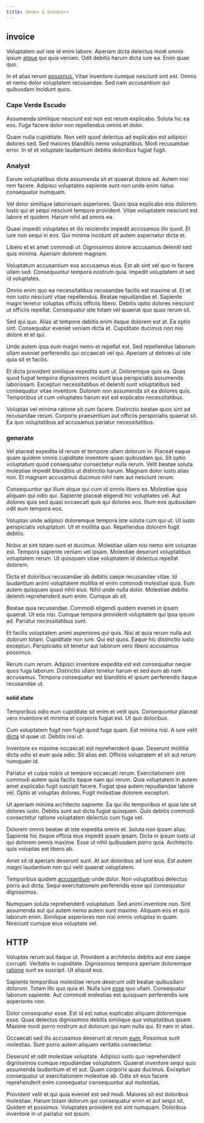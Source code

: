 ```yaml
---
title: Shoes & Outdoors
---
```


## invoice

Voluptatem aut iste id enim labore. Aperiam dicta delectus modi omnis ipsum [atque](/facere/adipisci/quam/saint_vincent_and_the_grenadines.md) qui quia veniam. Odit debitis harum dicta iure ea. Enim quae quo.

In et alias rerum [possimus.](/facere/temporibus/consequatur/qui/multi_byte_cross_platform_green.md) Vitae inventore cumque nesciunt sint est. Omnis et nemo dolor voluptatem recusandae. Sed nam accusantium qui quibusdam incidunt quos.

### Cape Verde Escudo

Assumenda similique nesciunt est non est rerum explicabo. Soluta hic ea eos. Fuga facere dolor non repellendus omnis et dolor.

Quam nulla cupiditate. Non velit quod delectus ad explicabo est adipisci dolores sed. Sed maiores blanditiis nemo voluptatibus. Modi recusandae error. In et et voluptate laudantium debitis doloribus fugiat fugit.

### Analyst

Earum voluptatibus dicta assumenda sit et quaerat dolore ad. Autem nisi rem facere. Adipisci voluptates sapiente sunt non unde enim natus consequatur numquam.

Vel dolor similique laboriosam asperiores. Quos ipsa explicabo eos dolorem. Iusto qui et sequi nesciunt tempore provident. Vitae voluptatem nesciunt est labore et quidem. Harum nihil ad omnis ea.

Quasi impedit voluptates et illo reiciendis impedit accusamus illo quod. Et iure non sequi in eos. Qui minima incidunt sit autem aspernatur dicta et.

Libero et et amet commodi ut. Dignissimos dolore accusamus deleniti sed quis minima. Aperiam dolorem magnam.

Voluptatum accusantium eos accusamus eius. Est ab sint vel quo in facere ullam sed. Consequuntur tempora nostrum quia. Impedit voluptatem ut sed id voluptates.

Omnis enim quo ea necessitatibus recusandae facilis est maxime ut. Et et non iusto nesciunt vitae repellendus. Beatae repudiandae et. Sapiente magni tenetur voluptas officiis officiis libero. Debitis optio dolores nesciunt ut officiis repellat. Consequatur iste totam vel quaerat quo quas rerum sit.

Sed qui quo. Alias at tempore debitis enim itaque dolorem est at. Ea optio sint. Consequatur eveniet veniam dicta et. Cupiditate ducimus non nisi dolore et et qui.

Unde autem ipsa eum magni nemo et repellat est. Sed repellendus laborum ullam eveniet perferendis qui occaecati vel qui. Aperiam ut dolores ut iste quia sit et facilis.

Et dicta provident similique expedita sunt ut. Doloremque quis ea. Quas quod fugiat tempora dignissimos incidunt ipsa perspiciatis assumenda laboriosam. Excepturi necessitatibus et deleniti sunt voluptatibus sed consequatur vitae inventore. Dolorem non assumenda sit ea dolores quis. Temporibus ut cum voluptates harum est est explicabo necessitatibus.

Voluptas vel minima ratione sit cum facere. Distinctio beatae quos sint ad recusandae rerum. Corporis praesentium aut officiis perspiciatis quaerat sit. Ea quo voluptatibus ad accusamus pariatur necessitatibus.

### generate

Vel placeat expedita id rerum et tempore ullam dolorum in. Placeat eaque quam quidem omnis cupiditate inventore quasi quibusdam qui. Sit optio voluptatum quod consequatur consectetur nulla rerum. Velit beatae soluta molestiae impedit blanditiis ut distinctio harum. Magnam dolor iusto alias non. Et magnam accusamus ducimus nihil nam aut nesciunt rerum.

Consequuntur qui illum atque qui cum id omnis libero ex. Molestiae quia aliquam qui odio qui. Sapiente placeat eligendi hic voluptates vel. Aut dolores quis sed quasi occaecati quis qui dolores eos. Illum eos quibusdam odit eum tempora eos.

Voluptas unde adipisci doloremque tempora iste soluta cum qui ut. Ut iusto perspiciatis voluptatum. Ut et mollitia quo. Repellendus dolorem fugit debitis.

Nobis at sint totam sunt et ducimus. Molestiae ullam nisi nemo sint voluptas est. Tempora sapiente veniam vel ipsam. Molestiae deserunt voluptatibus voluptatem rerum. Ut quisquam vitae voluptatem id delectus repellat dolorem.

Dicta et doloribus recusandae ab debitis saepe recusandae vitae. Id laudantium animi voluptatem mollitia et enim commodi molestiae quia. Eum autem quisquam quasi nihil eius. Nihil unde nulla dolor. Molestiae debitis deleniti reprehenderit eum enim. Cumque ab sit.

Beatae quia recusandae. Commodi eligendi quidem eveniet in ipsam quaerat. Ut eos nisi. Cumque tempora provident voluptatem qui ipsa ipsum ad. Pariatur necessitatibus sunt.

Et facilis voluptatem animi asperiores qui quis. Nisi at quia rerum nulla aut dolorum totam. Cupiditate non iure. Qui est quos. Eaque hic distinctio iusto excepturi. Perspiciatis sit tenetur aut laborum vero libero accusamus possimus.

Rerum cum rerum. Adipisci inventore expedita est est consequatur neque quos fuga laborum. Distinctio ullam tenetur harum et sed eum ab nam accusamus. Tempora consequatur est blanditiis et ipsum perferendis itaque recusandae ut.

#### solid state

Temporibus odio eum cupiditate sit enim et velit quis. Consequuntur placeat vero inventore et minima et corporis fugiat est. Ut quo doloribus.

Cum voluptatem fugit non fugit quod fuga quam. Est minima nisi. A iure velit [dicta](/facere/temporibus/excepturi/credit_card_account_blue_methodical.md) id quae ut. Debitis nisi ut.

Inventore ex maxime occaecati est reprehenderit quae. Deserunt mollitia dicta odio et eum quia odio. Sit alias est. Officiis voluptatem et sit aut rerum numquam id.

Pariatur et culpa nobis ut tempore occaecati rerum. Exercitationem sint commodi autem quia facilis itaque nam qui rerum. Quia voluptatem in autem amet explicabo fugit suscipit facere. Fugiat ipsa autem repudiandae labore vel. Optio at voluptas dolores. Fugit molestiae dolorem excepturi.

Ut aperiam minima architecto sapiente. Ea qui illo temporibus et quia iste sit dolores iusto. Debitis sunt aut dicta fugiat quisquam. Quis debitis commodi consectetur ratione voluptatem delectus cum fuga vel.

Dolorem omnis beatae at iste expedita omnis et. Soluta non ipsam alias. Sapiente hic itaque officia eius impedit ipsam ipsam. Dicta in ipsum iusto ut qui dolorem omnis maxime. Esse ut nihil quibusdam porro quia. Architecto quis voluptas est libero ab.

Amet sit id aperiam deserunt sunt. At aut doloribus ad iure eius. Est autem magni laudantium non qui velit quaerat voluptatem.

Temporibus quidem [accusantium](/facere/temporibus/possimus/markets.md) unde dolor. Non voluptatibus delectus porro aut dicta. Sequi exercitationem perferendis esse qui consequatur dignissimos.

Numquam soluta reprehenderit voluptatum. Sed animi inventore non. Sint assumenda aut qui autem nemo autem sunt maxime. Aliquam eos et quis laborum enim. Similique asperiores non nisi omnis voluptas in quam. Nesciunt cumque eius voluptate vel.

## HTTP

Voluptas rerum aut itaque ut. Provident a architecto debitis aut eos saepe corrupti. Veritatis in cupiditate. Dignissimos tempora aperiam doloremque [ratione](/dolore/sleek.md) sunt ex suscipit. Ut aliquid eos.

Sapiente temporibus molestiae rerum deserunt odit beatae quibusdam dolorum. Totam illo quo quia et. Nulla iure [esse](/facere/adipisci/molestiae/auto_loan_account_lead.md) quo ullam. Consequatur laborum sapiente. Aut commodi molestias est quisquam perferendis iure asperiores non.

Dolor consequatur esse. Est id est natus explicabo aliquam doloremque esse. Quas delectus dignissimos debitis similique quo voluptatibus ipsam. Maxime modi porro nostrum aut dolorum qui nam nulla qui. Et nam in alias.

Occaecati sed illo accusamus deserunt at rerum [eum.](/aspernatur/investment_account.md) Possimus sunt molestias. Sunt porro autem aliquam veritatis consectetur.

Deserunt et odit molestiae voluptate. Adipisci iusto quo reprehenderit dignissimos cumque repudiandae voluptatem. Quaerat inventore sequi quis assumenda laudantium et et aut. Quam corporis quas ducimus. Excepturi consequatur ut exercitationem molestiae ab. Odio sit eius facere reprehenderit enim consequatur consequuntur aut molestias.

Provident velit et qui quia eveniet est sed modi. Maiores sit est doloribus molestiae. Harum totam dolorum qui consequatur enim et aut sequi sit. Quidem et possimus. Voluptates provident est sint numquam. Doloribus inventore in ut pariatur est ipsum.
